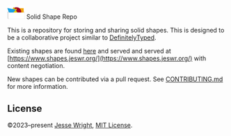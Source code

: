 <img src="./shaperepologo.svg" width="40px"> Solid Shape Repo

This is a repository for storing and sharing solid shapes. This is designed to be a collaborative project similar to [DefinitelyTyped](https://github.com/DefinitelyTyped/DefinitelyTyped/).


Existing shapes are found [here](https://github.com/jeswr/shapeRepo/tree/main/shapes) and served and served at [https://www.shapes.jeswr.org/](https://www.shapes.jeswr.org/) with content negotiation.

New shapes can be contributed via a pull request. See [CONTRIBUTING.md](./CONTRIBUTING.md) for more information.


## License
©2023–present
[Jesse Wright](https://github.com/jeswr),
[MIT License](https://github.com/jeswr/useState/blob/master/LICENSE).

